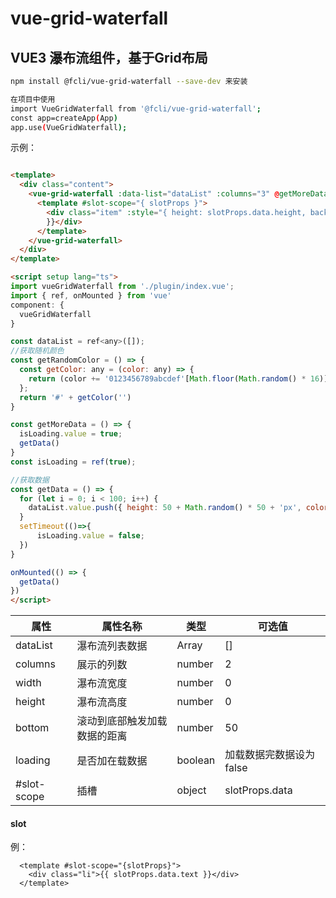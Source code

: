 <!--
 * @Author: fcli
 * @Date: 2023-09-04 14:12:29
 * @LastEditors: fcli
 * @LastEditTime: 2023-09-20 11:25:33
 * @FilePath: /my_module/vue-grid-waterfall/README.md
 * @Description: 
-->
# vue-grid-waterfall


## VUE3 瀑布流组件，基于Grid布局

```bash
npm install @fcli/vue-grid-waterfall --save-dev 来安装

在项目中使用
import VueGridWaterfall from '@fcli/vue-grid-waterfall';
const app=createApp(App)
app.use(VueGridWaterfall);

```

示例：

```html

<template>
  <div class="content">
    <vue-grid-waterfall :data-list="dataList" :columns="3" @getMoreData="getMoreData" :loading="isLoading">
      <template #slot-scope="{ slotProps }">
        <div class="item" :style="{ height: slotProps.data.height, background: slotProps.data.color }">{{ slotProps.data.color
        }}</div>
      </template>
    </vue-grid-waterfall>
  </div>
</template>

<script setup lang="ts">
import vueGridWaterfall from './plugin/index.vue';
import { ref, onMounted } from 'vue'
component: {
  vueGridWaterfall
}

const dataList = ref<any>([]);
//获取随机颜色
const getRandomColor = () => {
  const getColor: any = (color: any) => {
    return (color += '0123456789abcdef'[Math.floor(Math.random() * 16)]) && (color.length == 6) ? color : getColor(color);
  };
  return '#' + getColor('')
}

const getMoreData = () => {
  isLoading.value = true;
  getData()
}
const isLoading = ref(true);

//获取数据
const getData = () => {
  for (let i = 0; i < 100; i++) {
    dataList.value.push({ height: 50 + Math.random() * 50 + 'px', color: getRandomColor() })
  }
  setTimeout(()=>{
      isLoading.value = false;
  })
}

onMounted(() => {
  getData()
})
</script>

```

| 属性   | 属性名称 | 类型   | 可选值 |
| ------ | -------- | ------ | ------ |
| dataList  | 瀑布流列表数据   | Array | [] |
| columns | 展示的列数   | number | 2 |
| width | 瀑布流宽度   | number | 0 |
| height | 瀑布流高度   | number | 0  |
| bottom | 滚动到底部触发加载数据的距离  | number | 50 |
| loading | 是否加在载数据  | boolean | 加载数据完数据设为false |
| #slot-scope  |  插槽   | object | slotProps.data|

#### slot

例：
```
  <template #slot-scope="{slotProps}">
    <div class="li">{{ slotProps.data.text }}</div>
  </template>
```

